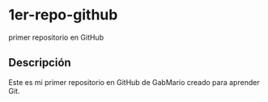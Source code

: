 # 1er-repo-github
primer repositorio en GitHub

## Descripción
Este es mi primer repositorio en GitHub de GabMario creado para aprender Git.
